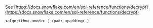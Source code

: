See [https://docs.snowflake.com/en/sql-reference/functions/decrypt](https://docs.snowflake.com/en/sql-reference/functions/decrypt)
```
<algorithm>-<mode> [ /pad: <padding> ]
```
